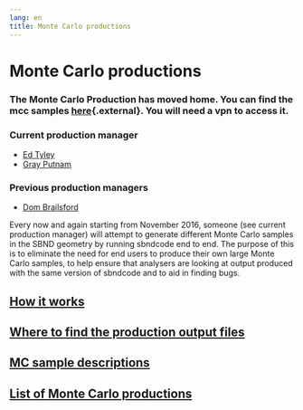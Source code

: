 ```yaml
---
lang: en
title: Monte Carlo productions
---
```




Monte Carlo productions
==================================================================



### The Monte Carlo Production has moved home. You can find the mcc samples [here](https://sbnd-data.fnal.gov/index.html){.external}. You will need a vpn to access it.

### Current production manager

-   [Ed Tyley](mailto:e.tyley@sheffield.ac.uk)
-   [Gray Putnam](mailto:grayputnam@uchicago.edu)

### Previous production managers

-   [Dom Brailsford](mailto:d.brailsford@lancaster.ac.uk)

Every now and again starting from November 2016, someone (see current
production manager) will attempt to generate different Monte Carlo
samples in the SBND geometry by running sbndcode end to end. The purpose
of this is to eliminate the need for end users to produce their own
large Monte Carlo samples, to help ensure that analysers are looking at
output produced with the same version of sbndcode and to aid in finding
bugs.



[How it works](How_it_works.html)
-----------------------------------------------------------------------------



[Where to find the production output files](Where_to_find_the_production_output_files.html)
--------------------------------------------------------------------------------------------------------------------------------------------------------------------



[MC sample descriptions](MC_sample_descriptions.html)
-----------------------------------------------------------------------------------------------------------



[List of Monte Carlo productions](List_of_Monte_Carlo_productions.html)
--------------------------------------------------------------------------------------------------------------------------------------
